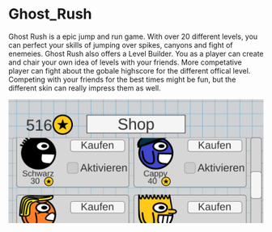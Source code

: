 # Ghost_Rush
Ghost Rush is a epic jump and run game. With over 20 different levels, you can perfect your skills of jumping over spikes, canyons and fight of enemeies. Ghost Rush also offers a Level Builder. You as a player can create and chair your own idea of levels with your friends. More competative player can fight about the gobale highscore for the different offical level. Competing with your friends for the best times might be fun, but the different skin can really impress them as well.

![GR](GhostRush5.png)
